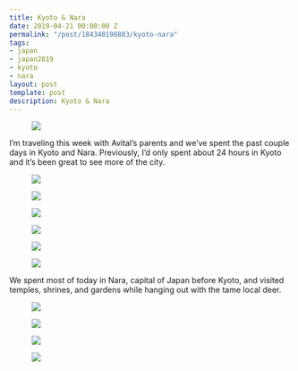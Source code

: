 ```yaml
---
title: Kyoto & Nara
date: 2019-04-21 00:00:00 Z
permalink: "/post/184340198883/kyoto-nara"
tags:
- japan
- japan2019
- kyoto
- nara
layout: post
template: post
description: Kyoto & Nara
---
```


<figure class="tmblr-full" data-orig-height="1024" data-orig-width="1024"><img src="/images/f444570f4dc75b34e05b07bb74dd647377d8c07172457cd361247660f22c0b42.png" data-orig-height="1024" data-orig-width="1024"></figure><p>I’m traveling this week with Avital’s parents and we’ve spent the past couple days in Kyoto and Nara. Previously, I’d only spent about 24 hours in Kyoto and it’s been great to see more of the city.</p><figure class="tmblr-full" data-orig-height="1024" data-orig-width="1024"><img src="/images/58e002c1c900e10462668145b3100f3cc66841751e13c0c16632359212c34e40.png" data-orig-height="1024" data-orig-width="1024"></figure><figure class="tmblr-full" data-orig-height="1024" data-orig-width="1024"><img src="/images/bc6cc071946c627db95eb96afa6267657ee72c6b454ae08e1e66194b65794676.png" data-orig-height="1024" data-orig-width="1024"></figure><figure class="tmblr-full" data-orig-height="769" data-orig-width="1024"><img src="/images/849d65e0c98b823cee749f2beb8057201cb8de6c7e623b653e54e2ae552e36ba.png" data-orig-height="769" data-orig-width="1024"></figure><figure class="tmblr-full" data-orig-height="1024" data-orig-width="1024"><img src="/images/77b7aa40a4d16f04803838246b7f56a7eb9a0d001d6939ceb271bc7ca10d17fb.png" data-orig-height="1024" data-orig-width="1024"></figure><figure class="tmblr-full" data-orig-height="1024" data-orig-width="1024"><img src="/images/2b80eae433eea59814a6fd9501443e404157e76e0e9a39bc4562f6dc14c29e51.png" data-orig-height="1024" data-orig-width="1024"></figure><figure class="tmblr-full" data-orig-height="3024" data-orig-width="4032"><img src="/images/9205fe0b43aa75990143a95ad435032927bd1606b71aefe776db81776d471a15.jpg" data-orig-height="3024" data-orig-width="4032"></figure><p>We spent most of today in Nara, capital of Japan before Kyoto, and visited temples, shrines, and gardens while hanging out with the tame local deer.</p><figure class="tmblr-full" data-orig-height="1024" data-orig-width="1024"><img src="/images/5be342a99a9becced84f268ada1ec7df92dfee0663fd7b7e926f7745a5567c2d.png" data-orig-height="1024" data-orig-width="1024"></figure><figure class="tmblr-full" data-orig-height="1024" data-orig-width="768"><img src="/images/c73d8b47b1f427d64f8c6740de70d2eb28749fcbb68711fc81c88a796d1674b0.png" data-orig-height="1024" data-orig-width="768"></figure><figure class="tmblr-full" data-orig-height="1024" data-orig-width="1024"><img src="/images/06903a2b0be0e062c9f9acdfd9c311ba8b40bc470f399a1289fcde2787f6ac2c.png" data-orig-height="1024" data-orig-width="1024"></figure><figure class="tmblr-full" data-orig-height="1024" data-orig-width="1024"><img src="/images/efbd300ef77f89a70b2acd7de6cb1d503a068977cfe23c9a37b15d75f72caf13.png" data-orig-height="1024" data-orig-width="1024"></figure>